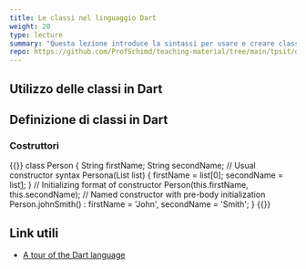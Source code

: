 ```yaml
---
title: Le classi nel linguaggio Dart
weight: 20
type: lecture
summary: "Questa lezione introduce la sintassi per usare e creare classi in Dart. Particolare spazio è dedicato ai costruttore che in Dart hanno una forma ed una sintassi non usuale."
repo: https://github.com/ProfSchimd/teaching-material/tree/main/tpsit/dart/basics
---
```


## Utilizzo delle classi in Dart

## Definizione di classi in Dart

### Costruttori

{{<highlight dart>}}
class Person {
  String firstName;
  String secondName;
  // Usual constructor syntax
  Persona(List<String> list) {
    firstName = list[0];
    secondName = list[1];
  }
  // Initializing format of constructor
  Person(this.firstName, this.secondName);
  // Named constructor with pre-body initialization
  Person.johnSmith() : firstName = 'John', secondName = 'Smith';
}
{{</highlight>}}

## Link utili

* [A tour of the Dart language][1]

[1]: https://dart.dev/guides/language/language-tour